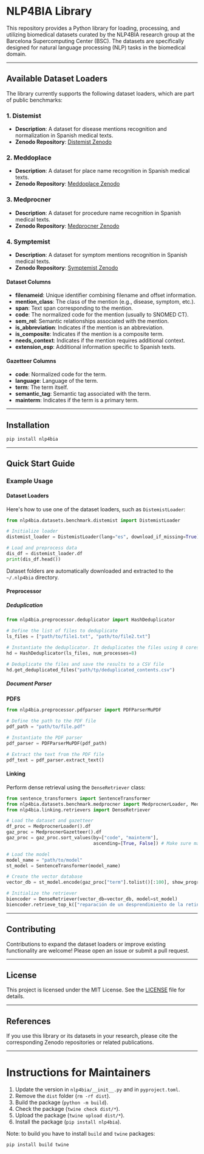 # NLP4BIA Library

This repository provides a Python library for loading, processing, and utilizing biomedical datasets curated by the NLP4BIA research group at the Barcelona Supercomputing Center (BSC). The datasets are specifically designed for natural language processing (NLP) tasks in the biomedical domain.

---

## Available Dataset Loaders

The library currently supports the following dataset loaders, which are part of public benchmarks:

### 1. **Distemist**
   - **Description**: A dataset for disease mentions recognition and normalization in Spanish medical texts.
   - **Zenodo Repository**: [Distemist Zenodo](https://doi.org/10.5281/zenodo.7614764)

### 2. **Meddoplace**
   - **Description**: A dataset for place name recognition in Spanish medical texts.
   - **Zenodo Repository**: [Meddoplace Zenodo](https://doi.org/10.5281/zenodo.8403498)

### 3. **Medprocner**
   - **Description**: A dataset for procedure name recognition in Spanish medical texts.
   - **Zenodo Repository**: [Medprocner Zenodo](https://doi.org/10.5281/zenodo.7817667)

### 4. **Symptemist**
   - **Description**: A dataset for symptom mentions recognition in Spanish medical texts.
   - **Zenodo Repository**: [Symptemist Zenodo](https://doi.org/10.5281/zenodo.10635215)


#### Dataset Columns
- **filenameid**: Unique identifier combining filename and offset information.
- **mention_class**: The class of the mention (e.g., disease, symptom, etc.).
- **span**: Text span corresponding to the mention.
- **code**: The normalized code for the mention (usually to SNOMED CT).
- **sem_rel**: Semantic relationships associated with the mention.
- **is_abbreviation**: Indicates if the mention is an abbreviation.
- **is_composite**: Indicates if the mention is a composite term.
- **needs_context**: Indicates if the mention requires additional context.
- **extension_esp**: Additional information specific to Spanish texts.

#### Gazetteer Columns
- **code**: Normalized code for the term.
- **language**: Language of the term.
- **term**: The term itself.
- **semantic_tag**: Semantic tag associated with the term.
- **mainterm**: Indicates if the term is a primary term.

---

## Installation

```bash
pip install nlp4bia
```

---

## Quick Start Guide

### Example Usage

#### Dataset Loaders
Here's how to use one of the dataset loaders, such as `DistemistLoader`:

```python
from nlp4bia.datasets.benchmark.distemist import DistemistLoader

# Initialize loader
distemist_loader = DistemistLoader(lang="es", download_if_missing=True)

# Load and preprocess data
dis_df = distemist_loader.df
print(dis_df.head())
```


Dataset folders are automatically downloaded and extracted to the `~/.nlp4bia` directory.

#### Preprocessor

##### Deduplication

```python
from nlp4bia.preprocessor.deduplicator import HashDeduplicator

# Define the list of files to deduplicate
ls_files = ["path/to/file1.txt", "path/to/file2.txt"]

# Instantiate the deduplicator. It deduplicates the files using 8 cores.
hd = HashDeduplicator(ls_files, num_processes=8)

# Deduplicate the files and save the results to a CSV file
hd.get_deduplicated_files("path/tp/deduplicated_contents.csv")
```

##### Document Parser

**PDFS**

```python
from nlp4bia.preprocessor.pdfparser import PDFParserMuPDF

# Define the path to the PDF file
pdf_path = "path/to/file.pdf"

# Instantiate the PDF parser
pdf_parser = PDFParserMuPDF(pdf_path)

# Extract the text from the PDF file
pdf_text = pdf_parser.extract_text()
```

#### Linking

Perform dense retrieval using the `DenseRetriever` class:

```python
from sentence_transformers import SentenceTransformer
from nlp4bia.datasets.benchmark.medprocner import MedprocnerLoader, MedprocnerGazetteer
from nlp4bia.linking.retrievers import DenseRetriever

# Load the dataset and gazetteer
df_proc = MedprocnerLoader().df
gaz_proc = MedprocnerGazetteer().df
gaz_proc = gaz_proc.sort_values(by=["code", "mainterm"], 
                                ascending=[True, False]) # Make sure mainterms are first

# Load the model
model_name = "path/to/model"
st_model = SentenceTransformer(model_name)

# Create the vector database
vector_db = st_model.encode(gaz_proc["term"].tolist()[:100], show_progress_bar=True, convert_to_tensor=True, normalize_embeddings=True)

# Initialize the retriever
biencoder = DenseRetriever(vector_db=vector_db, model=st_model)
biencoder.retrieve_top_k(["reparación de un desprendimiento de la retina"], gaz_proc.iloc[:100], k=10, input_format="text")
```
---

## Contributing

Contributions to expand the dataset loaders or improve existing functionality are welcome! Please open an issue or submit a pull request.

---

## License

This project is licensed under the MIT License. See the [LICENSE](LICENSE) file for details.

---

## References

If you use this library or its datasets in your research, please cite the corresponding Zenodo repositories or related publications.

---
# Instructions for Maintainers

1. Update the version in `nlp4bia/__init__.py` and in `pyproject.toml`.
2. Remove the `dist` folder (`rm -rf dist`).
3. Build the package (`python -m build`).
4. Check the package (`twine check dist/*`).
5. Upload the package (`twine upload dist/*`).
6. Install the package (`pip install nlp4bia`).

Note: to build you have to install `build` and `twine` packages:
```bash
pip install build twine
```
